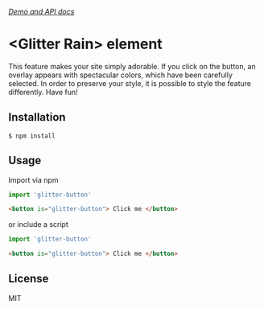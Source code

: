 _[Demo and API docs](https://www.webcomponents.org/element/xxMaraGarciaxx/Glitter-Rain)_

# &lt;Glitter Rain&gt; element

This feature makes your site simply adorable. If you click on the button, an overlay appears with spectacular colors, which have been carefully selected. In order to preserve your style, it is possible to style the feature differently. Have fun!

## Installation

```
$ npm install
```

## Usage

Import via npm
```js
import 'glitter-button'
```

```html
<button is="glitter-button"> Click me </button>
```

or include a script
<!-- TODO: -->
```js
import 'glitter-button'
```


```html
<button is="glitter-button"> Click me </button>
```

<!---
```
<custom-element-demo>
  <template>
    <link rel="import" href="glitter-button.html">
    <next-code-block></next-code-block>
  </template>
</custom-element-demo>
```
-->

## License
MIT
